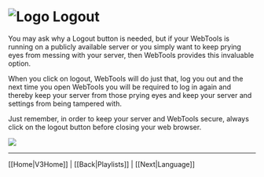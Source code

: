 # ![Logo](https://github.com/ukdtom/WebTools.bundle/blob/master/Wiki/WebTools/Logos/WebTools-48x48.png) Logout

You may ask why a Logout button is needed, but if your WebTools is running on a publicly available server or you simply want to keep prying eyes from messing with your server, then WebTools provides this invaluable option.

When you click on logout, WebTools will do just that, log you out and the next time you open WebTools you will be required to log in again and thereby keep your server from those prying eyes and keep your server and settings from being tampered with.

Just remember, in order to keep your server and WebTools secure, always click on the logout button before closing your web browser.

![](https://github.com/ukdtom/WebTools.bundle/blob/master/Wiki/WebTools/Logos/WebTools-256.png)

***

[[Home|V3Home]] | [[Back|Playlists]] | [[Next|Language]]